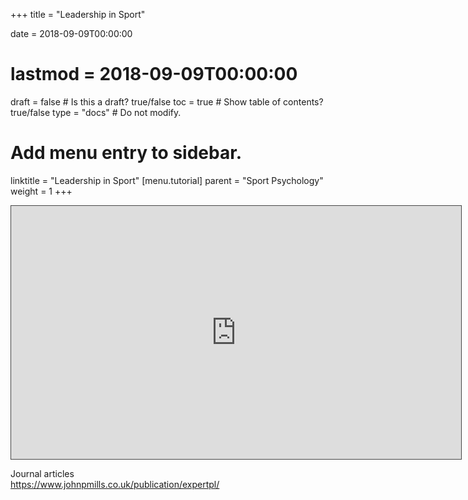 +++
title = "Leadership in Sport"

date = 2018-09-09T00:00:00
# lastmod = 2018-09-09T00:00:00

draft = false  # Is this a draft? true/false
toc = true  # Show table of contents? true/false
type = "docs"  # Do not modify.

# Add menu entry to sidebar.
linktitle = "Leadership in Sport"
[menu.tutorial]
  parent = "Sport Psychology"
  weight = 1
+++

<iframe src="https://panopto.essex.ac.uk/Panopto/Pages/Embed.aspx?id=7c9952fd-b443-4b09-99df-ab530045b1b7&v=1" width="720" height="405" style="padding: 0px; border: 1px solid #464646;" frameborder="0" allowfullscreen allow="autoplay"></iframe><br>

Journal articles<br>
https://www.johnpmills.co.uk/publication/expertpl/
